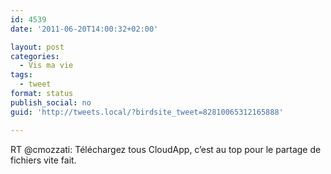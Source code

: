```yaml
---
id: 4539
date: '2011-06-20T14:00:32+02:00'

layout: post
categories:
  - Vis ma vie
tags:
  - tweet
format: status
publish_social: no
guid: 'http://tweets.local/?birdsite_tweet=82810065312165888'

---
```


RT @cmozzati: Téléchargez tous CloudApp, c’est au top pour le partage de fichiers vite fait.